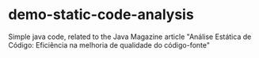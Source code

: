 # demo-static-code-analysis

Simple java code, related to the Java Magazine article "Análise Estática de Código: Eficiência na melhoria de qualidade do código-fonte"
